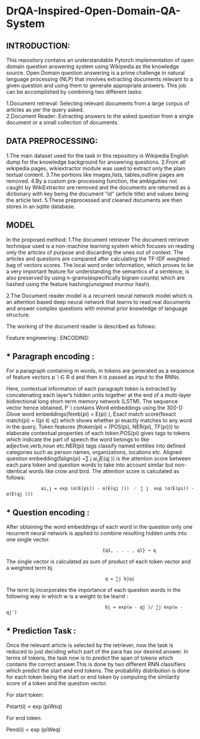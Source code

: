 # DrQA-Inspired-Open-Domain-QA-System

## INTRODUCTION:
This repository contains an understandable Pytorch implementation of open domain question answering system using Wikipedia as the knowledge source.
Open Domain question answering is a prime challenge in natural language processing (NLP) that involves extracting documents relevant to a given question and using them to generate appropriate answers.
This job can be accomplished by combining two different tasks:

   1.Document retrieval:  Selecting relevant documents from a large corpus of articles as per the query asked.  
   2.Document Reader:   Extracting answers to the asked question from a single document or a small collection of documents.
## DATA PREPROCESSING:

1.The main dataset used for the task in this repository is Wikipedia English dump for the knowledge background for answering questions.
2.From all wikipedia pages, wikiextractor module was used to extract only the plain textual content.
3.The portions like images,lists, tables,outline pages are removed.
4.By a custom pre-processing function, the ambiguities not caught by WikiExtractor are removed and the documents are returned as a dictionary with key being the document “id” (article title) and values being the article text.
5.These preprocessed and cleaned documents are then stores in an sqlite database. 

## MODEL

In the proposed method:
1.The document retriever The document retriever technique used is a non-machine learning system which focuses on reading only the articles of purpose and discarding the ones out of context. The articles and questions are compared after calculating the TF-IDF weighted bag of vectors scores. The local word order information, which proves to be a very important feature for understanding the semantics of a sentence, is also preserved by using n-grams(especifically bigram counts) which are hashed using the feature hashing(unsigned murmur hash).

2.The Document reader model is a recurrent neural network model which is an attention based deep neural network that learns to read real documents and answer complex questions with minimal prior knowledge of language structure. 

The working of the document reader is described as follows:

 Feature engineering : ENCODING:

## * Paragraph encoding :
 For a paragraph containing m words, m tokens are generated as a sequence of feature vectors p˜i ∈ R d and then it is passed as input to the RNNs.   
 
                        
Here, contextual information of each paragraph token is extracted by concatenating each layer’s hidden units together at the end of a multi-layer bidirectional long short-term memory network (LSTM). 
The sequence vector hence obtained, P˜i contains Word embeddings using the 300-D Glove word embeddings(femb(pi) = E(pi) ), 
Exact match score(fexact match(pi) = I(pi ∈ q)) which shows whether pi exactly matches to any word in the query, Token features (ftoken(pi) = (POS(pi), NER(pi), TF(pi))) to elaborate contextual properties of each token.POS(pi) gives tags to tokens which indicate the part of speech the word belongs to like adjective,verb,noun etc.NER(pi) tags classify named entities into defined categories such as person names, organizations, locations etc. Aligned question embedding(falign(pi) =∑ j ai,jE(qj )) is the attention score between each para token and question words to take into account similar but non-identical words like crow and bird. The attention score is calculated as follows: 

                 ai,j = exp (α(E(pi)) · α(E(qj )))  ⁄  ∑ j  exp (α(E(pi)) · α(E(qj )))

## * Question encoding :
After obtaining the word embeddings of each word in the question only one recurrent neural network is applied to combine resulting hidden units into one single vector. 

                                        {q1, . . . , ql} → q 
The single vector is calculated as sum of product of each token vector and a weighted term bj. 

                                         q = ∑j bjqi 
The term bj incorporates the importance of each question words in the following way in which w is a weight to be learnt :

                                         bj = exp(w · qj )/ ∑j exp(w · qj') 
                                         
## * Prediction Task :
Once the relevant article is selected by the retriever, now the task is reduced to just deciding which part of the para has our desired answer. In terms of tokens, the task now is to predict the span of tokens which contains the correct answer.This is done by two different RNN classifiers which predict the start and end tokens. The probability distribution is done for each token being the start or end token by computing the similarity score of a token and the question vector.  
 
For start token:

Pstart(i) ∝ exp (piWsq)

For end token: 

Pend(i) ∝ exp (piWeq)



   
 
